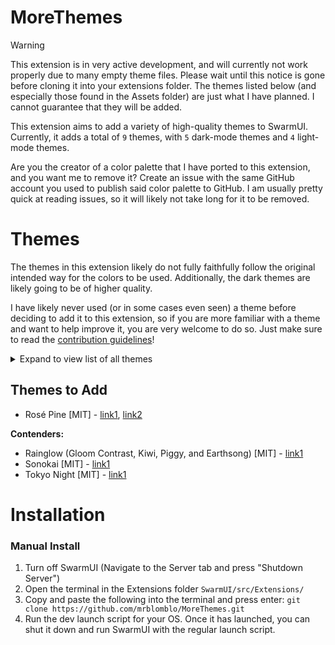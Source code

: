 # MoreThemes
> [!WARNING]
> This extension is in very active development, and will currently not work properly due to many empty theme files. Please wait until this notice is gone before cloning it into your extensions folder.
> The themes listed below (and especially those found in the Assets folder) are just what I have planned. I cannot guarantee that they will be added.

This extension aims to add a variety of high-quality themes to SwarmUI. Currently, it adds a total of `9` themes, with `5` dark-mode themes and `4` light-mode themes.

Are you the creator of a color palette that I have ported to this extension, and you want me to remove it? Create an issue with the same GitHub account you used to publish said color palette to GitHub. I am usually pretty quick at reading issues, so it will likely not take long for it to be removed.

# Themes
The themes in this extension likely do not fully faithfully follow the original intended way for the colors to be used. Additionally, the dark themes are likely going to be of higher quality.

I have likely never used (or in some cases even seen) a theme before deciding to add it to this extension, so if you are more familiar with a theme and want to help improve it, you are very welcome to do so. Just make sure to read the [contribution guidelines](https://github.com/mrblomblo/MoreThemes/blob/master/docs/CONTRIBUTING.md)!

<details>
<summary>Expand to view list of all themes</summary>

## gruvbox | Light & Dark
MIT License - Created by [morhetz](https://github.com/morhetz) | Palette for the themes from the [XFCE4 terminal port](https://github.com/morhetz/gruvbox-contrib/tree/master/xfce4-terminal).

<details>
<summary>View screenshots</summary>
  
**gruvbox dark (hard)**
<img width="1920" height="966" alt="image" src="https://github.com/user-attachments/assets/d484ae4e-a334-4a02-8e39-294888ef7d2d" />

**gruvbox dark**
<img width="1920" height="966" alt="image" src="https://github.com/user-attachments/assets/2543d91f-cd23-4f75-b06c-6d19f7dd3d0a" />

**gruvbox dark (soft)**
<img width="1920" height="966" alt="image" src="https://github.com/user-attachments/assets/e8d1d02c-c9af-42d7-9c83-bb5ec074f96a" />

**gruvbox light (hard)**
<img width="1920" height="966" alt="image" src="https://github.com/user-attachments/assets/8b36470f-401a-4aba-bf0d-c6a518498857" />

**gruvbox light**
<img width="1920" height="966" alt="image" src="https://github.com/user-attachments/assets/d18d1900-f3d4-4b80-9689-c79e4dac9b7c" />

**gruvbox light (soft)**
<img width="1920" height="966" alt="image" src="https://github.com/user-attachments/assets/e18e79e1-b59f-4026-bdde-f9697ae2bf24" />

</details>

## Solarized | Dark
MIT License - Created by [altercation](https://github.com/altercation) | Made as a counterpart to the Solarized Light theme in core.

<details>
<summary>View screenshots</summary>

**Solarized Dark**
<img width="1920" height="966" alt="image" src="https://github.com/user-attachments/assets/eafb5546-10bb-4873-91c1-da6e66beaa8d" />

</details>

## Nord | Light & Dark
MIT License - Created by [Sven Greb](https://github.com/svengreb)

<details>
<summary>View screenshots</summary>

**Nord Polar Night**
<img width="1920" height="966" alt="image" src="https://github.com/user-attachments/assets/f55de2f6-2106-42e0-beaa-9650e3e262d1" />

**Nord Snow Storm**
<img width="1920" height="966" alt="image" src="https://github.com/user-attachments/assets/5bedd1d6-1700-4031-9a90-953f452688cd" />

</details>

</details>

## Themes to Add  
* Rosé Pine [MIT] - [link1](https://rosepinetheme.com/palette/ingredients/), [link2](https://github.com/rose-pine/rose-pine-theme)

__Contenders:__
* Rainglow (Gloom Contrast, Kiwi, Piggy, and Earthsong) [MIT] - [link1](https://github.com/rainglow/vscode)
* Sonokai [MIT] - [link1](https://github.com/sainnhe/sonokai)
* Tokyo Night [MIT] - [link1](https://github.com/tokyo-night/tokyo-night-vscode-theme)

# Installation

### Manual Install
1. Turn off SwarmUI (Navigate to the Server tab and press "Shutdown Server")
2. Open the terminal in the Extensions folder `SwarmUI/src/Extensions/`
3. Copy and paste the following into the terminal and press enter: `git clone https://github.com/mrblomblo/MoreThemes.git`
4. Run the dev launch script for your OS. Once it has launched, you can shut it down and run SwarmUI with the regular launch script.

